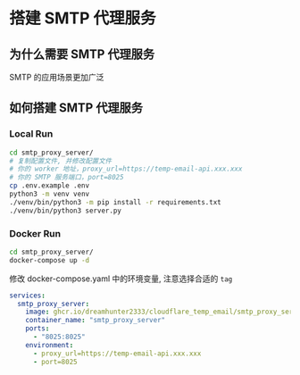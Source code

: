 # 搭建 SMTP 代理服务

## 为什么需要 SMTP 代理服务

SMTP 的应用场景更加广泛

## 如何搭建 SMTP 代理服务

### Local Run

```bash
cd smtp_proxy_server/
# 复制配置文件, 并修改配置文件
# 你的 worker 地址，proxy_url=https://temp-email-api.xxx.xxx
# 你的 SMTP 服务端口，port=8025
cp .env.example .env
python3 -m venv venv
./venv/bin/python3 -m pip install -r requirements.txt
./venv/bin/python3 server.py
```

### Docker Run

```bash
cd smtp_proxy_server/
docker-compose up -d
```

修改 docker-compose.yaml 中的环境变量, 注意选择合适的 `tag`

```yaml
services:
  smtp_proxy_server:
    image: ghcr.io/dreamhunter2333/cloudflare_temp_email/smtp_proxy_server:latest
    container_name: "smtp_proxy_server"
    ports:
      - "8025:8025"
    environment:
      - proxy_url=https://temp-email-api.xxx.xxx
      - port=8025
```
